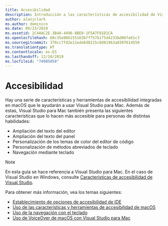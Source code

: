 ```yaml
---
title: Accesibilidad
description: Introducción a las características de accesibilidad de Visual Studio para Mac y cómo pueden habilitarse.
author: alanjclark
ms.author: dominicn
ms.date: 09/23/2019
ms.assetid: 2C4AAC2E-3B4A-4496-8BE0-1F5A7F81D1CA
ms.openlocfilehash: 60c35e886155163bff757b175d4233bd06fe61c3
ms.sourcegitcommit: 370cc7fd2e11ede6d8215c8d81963a8307614550
ms.translationtype: HT
ms.contentlocale: es-ES
ms.lasthandoff: 12/10/2019
ms.locfileid: "74985058"
---
```

# <a name="accessibility"></a>Accesibilidad

Hay una serie de características y herramientas de accesibilidad integradas en macOS que le ayudarán a usar Visual Studio para Mac.  Además de estas, Visual Studio para Mac también presenta las siguientes características que lo hacen más accesible para personas de distintas habilidades:

* Ampliación del texto del editor
* Ampliación del texto del panel
* Personalización de los temas de color del editor de código
* Personalización de métodos abreviados de teclado
* Navegación mediante teclado

> [!NOTE]
> En esta guía se hace referencia a Visual Studio para Mac. En el caso de Visual Studio en Windows, consulte [Características de accesibilidad de Visual Studio](/visualstudio/ide/reference/accessibility-features-of-visual-studio).

Para obtener más información, vea los temas siguientes:

* [Establecimiento de opciones de accesibilidad de IDE](accessibility-ide-options.md)
* [Uso de las características y herramientas de accesibilidad de macOS](accessibility-macos.md)
* [Uso de la navegación con el teclado](accessibility-keyboard.md)
* [Uso de VoiceOver de macOS con Visual Studio para Mac](accessibility-voiceover.md)